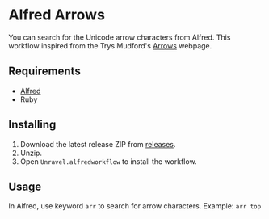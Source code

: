 # Alfred Arrows

You can search for the Unicode arrow characters from Alfred.
This workflow inspired from the Trys Mudford's [Arrows](https://arrows.trysmudford.com) webpage.

## Requirements

- [Alfred](https://alfred.app)
- Ruby

## Installing

1. Download the latest release ZIP from [releases](https://github.com/saneef/alfred-arrows/releases).
2. Unzip.
3. Open `Unravel.alfredworkflow` to install the workflow.

## Usage

In Alfred, use keyword `arr` to search for arrow characters. Example: `arr top`
